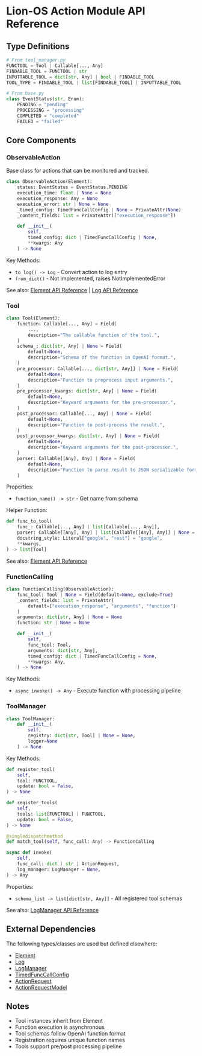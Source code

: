 # Lion-OS Action Module API Reference

## Type Definitions

```python
# From tool_manager.py
FUNCTOOL = Tool | Callable[..., Any]
FINDABLE_TOOL = FUNCTOOL | str
INPUTTABLE_TOOL = dict[str, Any] | bool | FINDABLE_TOOL
TOOL_TYPE = FINDABLE_TOOL | list[FINDABLE_TOOL] | INPUTTABLE_TOOL

# From base.py
class EventStatus(str, Enum):
    PENDING = "pending"
    PROCESSING = "processing"
    COMPLETED = "completed"
    FAILED = "failed"
```

## Core Components

### ObservableAction

Base class for actions that can be monitored and tracked.

```python
class ObservableAction(Element):
    status: EventStatus = EventStatus.PENDING
    execution_time: float | None = None
    execution_response: Any = None
    execution_error: str | None = None
    _timed_config: TimedFuncCallConfig | None = PrivateAttr(None)
    _content_fields: list = PrivateAttr(["execution_response"])

    def __init__(
        self,
        timed_config: dict | TimedFuncCallConfig | None,
        **kwargs: Any
    ) -> None
```

Key Methods:
- `to_log() -> Log` - Convert action to log entry
- `from_dict()` - Not implemented, raises NotImplementedError

See also: [Element API Reference](../generic/element.md) | [Log API Reference](../generic/log.md)

### Tool

```python
class Tool(Element):
    function: Callable[..., Any] = Field(
        ...,
        description="The callable function of the tool.",
    )
    schema_: dict[str, Any] | None = Field(
        default=None,
        description="Schema of the function in OpenAI format.",
    )
    pre_processor: Callable[..., dict[str, Any]] | None = Field(
        default=None,
        description="Function to preprocess input arguments.",
    )
    pre_processor_kwargs: dict[str, Any] | None = Field(
        default=None,
        description="Keyword arguments for the pre-processor.",
    )
    post_processor: Callable[..., Any] | None = Field(
        default=None,
        description="Function to post-process the result.",
    )
    post_processor_kwargs: dict[str, Any] | None = Field(
        default=None,
        description="Keyword arguments for the post-processor.",
    )
    parser: Callable[[Any], Any] | None = Field(
        default=None,
        description="Function to parse result to JSON serializable format.",
    )
```

Properties:
- `function_name() -> str` - Get name from schema

Helper Function:
```python
def func_to_tool(
    func_: Callable[..., Any] | list[Callable[..., Any]],
    parser: Callable[[Any], Any] | list[Callable[[Any], Any]] | None = None,
    docstring_style: Literal["google", "rest"] = "google",
    **kwargs,
) -> list[Tool]
```

See also: [Element API Reference](../generic/element.md)

### FunctionCalling

```python
class FunctionCalling(ObservableAction):
    func_tool: Tool | None = Field(default=None, exclude=True)
    _content_fields: list = PrivateAttr(
        default=["execution_response", "arguments", "function"]
    )
    arguments: dict[str, Any] | None = None
    function: str | None = None

    def __init__(
        self,
        func_tool: Tool,
        arguments: dict[str, Any],
        timed_config: dict | TimedFuncCallConfig = None,
        **kwargs: Any,
    ) -> None
```

Key Methods:
- `async invoke() -> Any` - Execute function with processing pipeline

### ToolManager

```python
class ToolManager:
    def __init__(
        self,
        registry: dict[str, Tool] | None = None,
        logger=None
    ) -> None
```

Key Methods:
```python
def register_tool(
    self,
    tool: FUNCTOOL,
    update: bool = False,
) -> None

def register_tools(
    self,
    tools: list[FUNCTOOL] | FUNCTOOL,
    update: bool = False,
) -> None

@singledispatchmethod
def match_tool(self, func_call: Any) -> FunctionCalling

async def invoke(
    self,
    func_call: dict | str | ActionRequest,
    log_manager: LogManager = None,
) -> Any
```

Properties:
- `schema_list -> list[dict[str, Any]]` - All registered tool schemas

See also: [LogManager API Reference](../generic/log_manager.md)

## External Dependencies

The following types/classes are used but defined elsewhere:

- [Element](../generic/element.md)
- [Log](../generic/log.md)
- [LogManager](../generic/log_manager.md)
- [TimedFuncCallConfig](../settings.md)
- [ActionRequest](../communication/action_request.md)
- [ActionRequestModel](../protocols/operatives/action.md)

## Notes

- Tool instances inherit from Element
- Function execution is asynchronous
- Tool schemas follow OpenAI function format
- Registration requires unique function names
- Tools support pre/post processing pipeline
